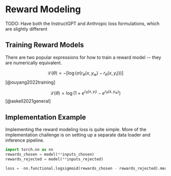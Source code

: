 # Reward Modeling

TODO: Have both the InstructGPT and Anthropic loss formulations, which are slightly different

## Training Reward Models

There are two popular expressions for how to train a reward model -- they are numerically equivalent.

$$
\mathcal{L}(\theta) = - \left[ \log \left( \sigma \left( r_{\theta}(x, y_w) - r_{\theta}(x, y_l) \right) \right) \right]
$$
[@ouyang2022training]

$$
\mathcal{L}(\theta) = \log \left( 1 + e^{r_{\theta}(x, y_l)}  - e^{r_{\theta}(x, y_w)} \right)
$$
[@askell2021general]

## Implementation Example

Implementing the reward modeling loss is quite simple.
More of the implementation challenge is on setting up a separate data loader and inference pipeline.
```python
import torch.nn as nn
rewards_chosen = model(**inputs_chosen)
rewards_rejected = model(**inputs_rejected)

loss = -nn.functional.logsigmoid(rewards_chosen - rewards_rejected).mean()
```